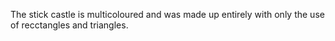 The stick castle is multicoloured and was made up entirely with only the use of recctangles and triangles.